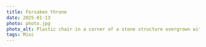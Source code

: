 ```yaml
---
title: Forsaken throne
date: 2025-01-13
photo: photo.jpg
photo_alt: Plastic chair in a corner of a stone structure overgrown with wild flora
tags: Misc
---
```

